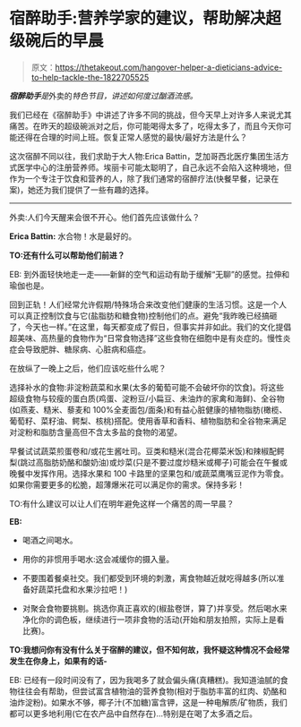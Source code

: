 # 宿醉助手:营养学家的建议，帮助解决超级碗后的早晨

> 原文：<https://thetakeout.com/hangover-helper-a-dieticians-advice-to-help-tackle-the-1822705525>

***宿醉助手**是*外卖的*特色节目，讲述如何度过酗酒流感。*

我们已经在《宿醉助手》中讲述了许多不同的挑战，但今天早上对许多人来说尤其痛苦。在昨天的超级碗派对之后，你可能喝得太多了，吃得太多了，而且今天你可能还得在合理的时间上班。恢复正常人感觉的最快/最好方法是什么？



这次宿醉不同以往，我们求助于大人物:Erica Battin，芝加哥西北医疗集团生活方式医学中心的注册营养师。埃丽卡可能太聪明了，自己永远不会陷入这种境地，但作为一个专注于饮食和营养的人，除了我们通常的宿醉疗法(快餐早餐，记录在案)，她还为我们提供了一些有趣的选择。

* * *

外卖:人们今天醒来会很不开心。他们首先应该做什么？

**Erica Battin:** 水合物！水是最好的。

**TO:还有什么可以帮助他们前进？**

EB: 到外面轻快地走一走——新鲜的空气和运动有助于缓解“无聊”的感觉。拉伸和瑜伽也是。

回到正轨！人们经常允许假期/特殊场合来改变他们健康的生活习惯。这是一个人可以真正控制饮食与它(盐脂肪和糖食物)控制他们的点。避免“我昨晚已经搞砸了，今天也一样。”在这里，每天都变成了假日，但事实并非如此。我们的文化提倡超美味、高热量的食物作为“日常食物选择”这些食物在细胞中是有炎症的。慢性炎症会导致肥胖、糖尿病、心脏病和癌症。

在放纵了一晚上之后，他们应该吃些什么呢？

选择补水的食物:非淀粉蔬菜和水果(太多的葡萄可能不会破坏你的饮食)。将这些超级食物与较瘦的蛋白质(鸡蛋、淀粉豆/小扁豆、未油炸的家禽和海鲜)、全谷物(如燕麦、糙米、藜麦和 100%全麦面包/面条)和有益心脏健康的植物脂肪(橄榄、葡萄籽、菜籽油、鳄梨、核桃)搭配。使用香草和香料、植物脂肪和全谷物来满足对淀粉和脂肪含量高但不含太多盐的食物的渴望。

早餐试试蔬菜煎蛋卷和/或花生酱吐司。豆类和糙米(混合花椰菜米饭)和辣椒配鳄梨(跳过高脂肪奶酪和酸奶油)或炒菜(只是不要过度炒糙米或椰子)可能会在午餐或晚餐中发挥作用。选择水果和 100 卡路里的坚果包和/或蔬菜鹰嘴豆泥作为零食。如果你需要更多的松脆，超薄爆米花可以满足你的需求。保持多彩！

TO:有什么建议可以让人们在明年避免这样一个痛苦的周一早晨？

**EB:**

*   喝酒之间喝水。

*   用你的非惯用手喝水:这会减缓你的摄入量。

*   不要围着餐桌社交。我们都受到环境的刺激，离食物越近就吃得越多(所以准备好蔬菜托盘和水果沙拉吧！)
*   对聚会食物要挑剔。挑选你真正喜欢的(椒盐卷饼，算了)并享受。然后喝水来净化你的调色板，继续进行一项非食物的活动(开始和朋友拍照，实际上是看比赛)。

**TO:我想问你有没有什么关于宿醉的建议，但不知何故，我怀疑这种情况不会经常发生在你身上，如果有的话-**

EB: 已经有一段时间没有了，因为我喝多了就会偏头痛(真糟糕)。我知道油腻的食物往往会有帮助，但尝试富含植物油的营养食物(相对于脂肪丰富的红肉、奶酪和油炸淀粉)。如果水不够，椰子汁(不加糖)富含钾，这是一种电解质/矿物质，我们都可以更多地利用(它在农产品中自然存在)…特别是在喝了太多酒之后。